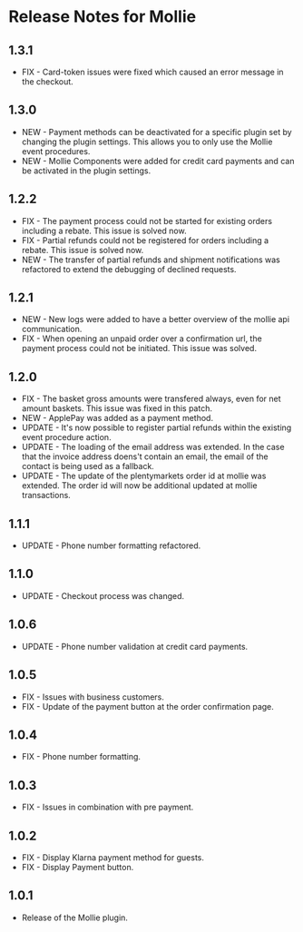 # Release Notes for Mollie

## 1.3.1

- FIX - Card-token issues were fixed which caused an error message in the checkout.

## 1.3.0

- NEW - Payment methods can be deactivated for a specific plugin set by changing the plugin settings. This allows you to only use the Mollie event procedures.
- NEW - Mollie Components were added for credit card payments and can be activated in the plugin settings.

## 1.2.2

- FIX - The payment process could not be started for existing orders including a rebate.  This issue is solved now.
- FIX - Partial refunds could not be registered for orders including a rebate. This issue is solved now.
- NEW - The transfer of partial refunds and shipment notifications was refactored to extend the debugging of declined requests.

## 1.2.1

- NEW - New logs were added to have a better overview of the mollie api communication.
- FIX - When opening an unpaid order over a confirmation url, the payment process could not be initiated. This issue was solved.

## 1.2.0

- FIX - The basket gross amounts were transfered always, even for net amount baskets. This issue was fixed in this patch.
- NEW - ApplePay was added as a payment method.
- UPDATE - It's now possible to register partial refunds within the existing event procedure action.
- UPDATE - The loading of the email address was extended. In the case that the invoice address doens't contain an email, the email
of the contact is being used as a fallback.
- UPDATE - The update of the plentymarkets order id at mollie was extended. The order id will now be additional updated at mollie transactions.

## 1.1.1

- UPDATE - Phone number formatting refactored.

## 1.1.0

- UPDATE - Checkout process was changed.

## 1.0.6

- UPDATE - Phone number validation at credit card payments.

## 1.0.5

- FIX - Issues with business customers.
- FIX - Update of the payment button at the order confirmation page.

## 1.0.4

- FIX - Phone number formatting.

## 1.0.3

- FIX - Issues in combination with pre payment.

## 1.0.2

- FIX - Display Klarna payment method for guests.
- FIX - Display Payment button.

## 1.0.1

- Release of the Mollie plugin.
